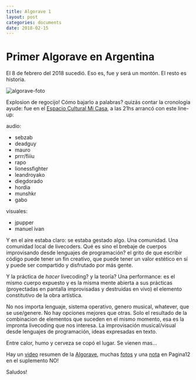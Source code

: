 ```yaml
---
title: Algorave 1
layout: post
categories: documents
date: 2018-02-15
---
```



# Primer Algorave en Argentina

El 8 de febrero del 2018 sucedió. Eso es, fue y será un montón. El resto es historia.

![algorave-foto](https://github.com/livecodear/livecodear.github.io/blob/master/assets/algorave_20180208/algorave.jpg?raw=true)

Explosion de regocijo! Cómo  bajarlo a palabras? quizás contar la cronología ayude: fue en el [Espacio Cultural Mi Casa], a las 21hs arrancó con este line-up:

audio:
* sebzab
* deadguy
* mauro
* prrr/fiiiu
* rapo
* lionessfighter
* leandroyako
* diegdorado
* hordia
* munshkr
* gabo

visuales:
* jpupper
* manuel ivan

Y en el aire estaba claro: se estaba gestado algo. Una comunidad. Una comunidad local de livecoders.
Qué es sino el brebaje de cuerpos improvisando desde lenguajes de programación? el grito de que escribir código puede tener un fin creativo, que puede tener un valor estético en sí y puede ser compartido y disfrutado por más gente.

Y la práctica  de *hacer* livecoding? y la teoría? Una performance: es el mismo cuerpo expuesto y es la misma mente abierta a sus prácticas (proyectadas en pantalla improvisadas y destruidas en vivo) el elemento constitutivo de la obra artística.

No nos importa lenguaje, sistema operativo, genero musical, whatever, que se use/genere. No hay opciones mejores que otras. Solo el resultado de la combinacion de elementos que suceden en el mismo momento, esa es la impronta livecoding que nos interesa.
La improvisación musical/visual desde lenguajes de programación, ideas expresadas en texto.

Entre calor, humo y cerveza se copó el lugar. Se vienen mas...

Hay un [video] resumen de la [Algorave], muchas [fotos] y una [nota] en Pagina12 en el suplemento NO!

Saludos!

[Espacio Cultural Mi Casa]: https://www.facebook.com/MiCasa787/
[video]: https://www.youtube.com/watch?v=2xRLHFfhBA8
[fotos]: https://www.facebook.com/pg/Nicolas-Croce-ph-518061288556158/photos/?tab=album&album_id=553897218305898
[nota]: https://www.pagina12.com.ar/95692-la-conexion-local
[Algorave]: https://algorave.com/
